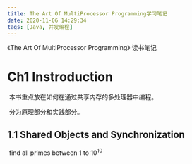 ```yaml
---
title: The Art Of MultiProcessor Programming学习笔记
date: 2020-11-06 14:29:34
tags: [Java, 并发编程]
---
```


《The Art Of MultiProcessor Programming》 读书笔记

# Ch1 Instroduction

​	本书重点放在如何在通过共享内存的多处理器中编程。

​	分为原理部分和实践部分。

## 1.1 Shared Objects and Synchronization

​	find all primes between 1 to $10^{10}$

​	

